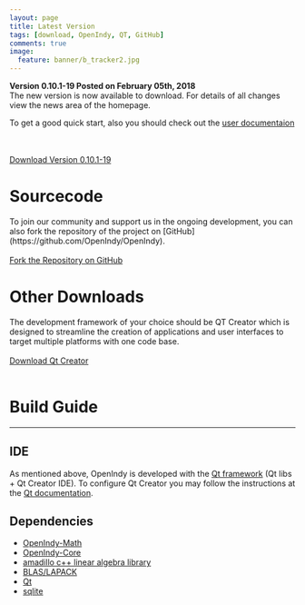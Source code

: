 ```yaml
---
layout: page
title: Latest Version
tags: [download, OpenIndy, QT, GitHub]
comments: true
image:
  feature: banner/b_tracker2.jpg
---
```

<b>Version 0.10.1-19 Posted on February 05th, 2018</b>
<br>The new version is now available to download. For details of all changes view the news area of the homepage.

To get a good quick start, also you should check out the [user documentaion](/documentation/docu-usr/measurement/#common-measurement-example)

<br><br>
<a markdown="0" href="https://github.com/OpenIndy/OpenIndy/releases" class="btn btn-success">Download Version 0.10.1-19</a>
<h1>Sourcecode</h1>
To join our community and support us in the ongoing development, you can also fork the repository of the project on [GitHub](https://github.com/OpenIndy/OpenIndy).
<br><br>
<a markdown="0" href="https://github.com/OpenIndy/OpenIndy" class="btn btn-info">Fork the Repository on GitHub</a>
<h1>Other Downloads</h1>
The development framework of your choice should be QT Creator which is designed to streamline the creation of applications and user interfaces to target multiple platforms with one code base.
<br><br>
<a markdown="0" href="http://qt-project.org/downloads" class="btn btn-info">Download Qt Creator</a>
<br><br>

Build Guide
====

----

IDE
----
As mentioned above, OpenIndy is developed with the [Qt framework](http://qt-project.org/downloads) (Qt libs + Qt Creator IDE).
To configure Qt Creator you may follow the instructions at the [Qt documentation](http://qt-project.org/doc/qtcreator-3.0/creator-configuring.html).

Dependencies
------------

- [OpenIndy-Math](https://github.com/OpenIndy/OpenIndy-Math)
- [OpenIndy-Core](https://github.com/OpenIndy/OpenIndy-Core)
- [amadillo c++ linear algebra library](http://arma.sourceforge.net)
- [BLAS/LAPACK](http://www.netlib.org/lapack/)
- [Qt](http://qt-project.org)
- [sqlite](https://sqlite.org)

